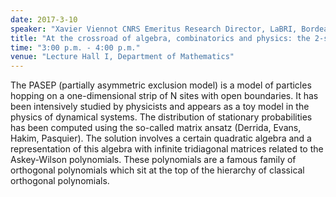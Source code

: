 ```yaml
---
date: 2017-3-10
speaker: "Xavier Viennot CNRS Emeritus Research Director, LaBRI, Bordeaux University Adjunct Professor at IMSc, Chennai"
title: "At the crossroad of algebra, combinatorics and physics: the 2-species PASEP"
time: "3:00 p.m. - 4:00 p.m." 
venue: "Lecture Hall I, Department of Mathematics"
---
```

The PASEP (partially asymmetric exclusion model) is a model of particles hopping on a one-dimensional strip of N sites with open boundaries. It has been intensively studied by physicists and appears as a toy model in the physics of dynamical systems. The distribution of stationary probabilities has been computed using the so-called matrix ansatz (Derrida, Evans, Hakim, Pasquier). The solution involves a certain quadratic algebra and a representation of this algebra with infinite tridiagonal matrices related to the Askey-Wilson polynomials. These polynomials are a famous family of orthogonal polynomials which sit at the top of the hierarchy of classical orthogonal polynomials.
